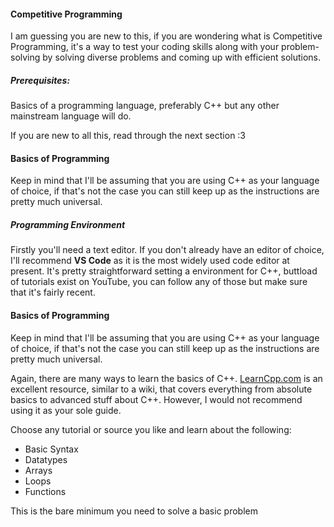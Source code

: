 #### Competitive Programming
I am guessing you are new to this, if you are wondering what is Competitive Programming, it's a way to test your coding skills along with your problem-solving by solving diverse problems and coming up with efficient solutions.

##### Prerequisites: 
Basics of a programming language, preferably C++ but any other mainstream language will do.

If you are new to all this, read through the next section :3

#### Basics of Programming
Keep in mind that I'll be assuming that you are using C++ as your language of choice, if that's not the case you can still keep up as the instructions are pretty much universal.

##### Programming Environment
Firstly you'll need a text editor. If you don't already have an editor of choice, I'll recommend **VS Code** as it is the most widely used code editor at present.
It's pretty straightforward setting a environment for C++, buttload of tutorials exist on YouTube, you can follow any of those but make sure that it's fairly recent.

#### Basics of Programming
Keep in mind that I'll be assuming that you are using C++ as your language of choice, if that's not the case you can still keep up as the instructions are pretty much universal.

Again, there are many ways to learn the basics of C++. [LearnCpp.com](https://www.learncpp.com) is an excellent resource, similar to a wiki, that covers everything from absolute basics to advanced stuff about C++. However, I would not recommend using it as your sole guide.

Choose any tutorial or source you like and learn about the following:

- Basic Syntax
- Datatypes
- Arrays
- Loops
- Functions

This is the bare minimum you need to solve a basic problem
